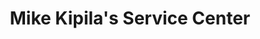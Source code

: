 ---
title: "Mike Kipila's Service Center"
url: /allentown/mike-kipilas-service-center/
shop: car repair
---
